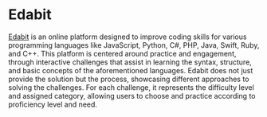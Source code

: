 # Edabit

[Edabit](https://edabit.com/) is an online platform designed to improve coding skills for various programming languages like JavaScript, Python, C#, PHP, Java, Swift, Ruby, and C++. This platform is centered around practice and engagement, through interactive challenges that assist in learning the syntax, structure, and basic concepts of the aforementioned languages. Edabit does not just provide the solution but the process, showcasing different approaches to solving the challenges. For each challenge, it represents the difficulty level and assigned category, allowing users to choose and practice according to proficiency level and need.